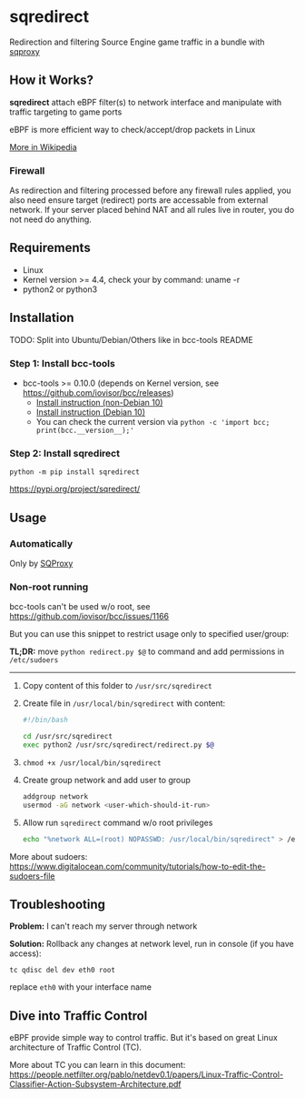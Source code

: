 # sqredirect

Redirection and filtering Source Engine game traffic in a bundle with [sqproxy](https://github.com/sqproxy/sqproxy)


## How it Works?

**sqredirect** attach eBPF filter(s) to network interface and manipulate with traffic targeting to game ports

eBPF is more efficient way to check/accept/drop packets in Linux

[More in Wikipedia](https://en.wikipedia.org/wiki/Berkeley_Packet_Filter)

### Firewall

As redirection and filtering processed before any firewall rules applied, you also need ensure target (redirect) ports are accessable from external network.
If your server placed behind NAT and all rules live in router, you do not need do anything.

## Requirements

* Linux
* Kernel version >= 4.4, check your by command: uname -r
* python2 or python3


## Installation

TODO: Split into Ubuntu/Debian/Others like in bcc-tools README

### Step 1: Install bcc-tools

* bcc-tools >= 0.10.0 (depends on Kernel version, see https://github.com/iovisor/bcc/releases)
    - [Install instruction (non-Debian 10)](https://github.com/iovisor/bcc/blob/master/INSTALL.md)
    - [Install instruction (Debian 10)](https://github.com/iovisor/bcc/issues/3081#issuecomment-766422307)
    - You can check the current version via ``python -c 'import bcc; print(bcc.__version__);'``

### Step 2: Install sqredirect

    python -m pip install sqredirect

https://pypi.org/project/sqredirect/

## Usage

### Automatically

Only by [SQProxy](https://github.com/sqproxy/sqproxy)

### Non-root running

bcc-tools can't be used w/o root, see https://github.com/iovisor/bcc/issues/1166

But you can use this snippet to restrict usage only to specified user/group:

**TL;DR:** move `python redirect.py $@` to command and add permissions in `/etc/sudoers`

---

1. Copy content of this folder to `/usr/src/sqredirect`

1. Create file in `/usr/local/bin/sqredirect` with content: 

    ```bash
    #!/bin/bash
    
    cd /usr/src/sqredirect
    exec python2 /usr/src/sqredirect/redirect.py $@
    ```

1. `chmod +x /usr/local/bin/sqredirect`

1. Create group network and add user to group

    ```bash
    addgroup network
    usermod -aG network <user-which-should-it-run>
    ```

1. Allow run `sqredirect` command w/o root privileges

    ```bash
    echo "%network ALL=(root) NOPASSWD: /usr/local/bin/sqredirect" > /etc/sudoers.d/network
    ```

More about sudoers: https://www.digitalocean.com/community/tutorials/how-to-edit-the-sudoers-file


## Troubleshooting

**Problem:** I can't reach my server through network

**Solution:** Rollback any changes at network level, run in console (if you have access): 

    tc qdisc del dev eth0 root

replace `eth0` with your interface name

## Dive into Traffic Control

eBPF provide simple way to control traffic. But it's based on great Linux architecture of Traffic Control (TC).

More about TC you can learn in this document: https://people.netfilter.org/pablo/netdev0.1/papers/Linux-Traffic-Control-Classifier-Action-Subsystem-Architecture.pdf
